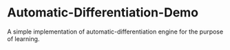 # Automatic-Differentiation-Demo
A simple implementation of automatic-differentiation engine for the purpose of learning.
